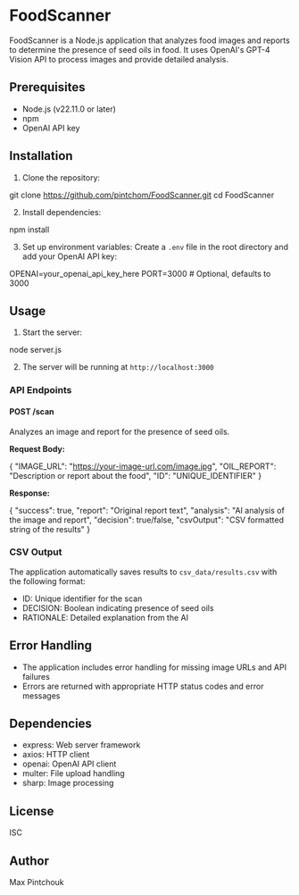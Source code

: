 # FoodScanner

FoodScanner is a Node.js application that analyzes food images and reports to determine the presence of seed oils in food. It uses OpenAI's GPT-4 Vision API to process images and provide detailed analysis.

## Prerequisites

- Node.js (v22.11.0 or later)
- npm
- OpenAI API key

## Installation

1. Clone the repository:

git clone https://github.com/pintchom/FoodScanner.git
cd FoodScanner

2. Install dependencies:

npm install

3. Set up environment variables:
Create a `.env` file in the root directory and add your OpenAI API key:

OPENAI=your_openai_api_key_here
PORT=3000 # Optional, defaults to 3000

## Usage

1. Start the server:

node server.js

2. The server will be running at `http://localhost:3000`

### API Endpoints

#### POST /scan
Analyzes an image and report for the presence of seed oils.

**Request Body:**

{
"IMAGE_URL": "https://your-image-url.com/image.jpg",
"OIL_REPORT": "Description or report about the food",
"ID": "UNIQUE_IDENTIFIER"
}

**Response:**

{
"success": true,
"report": "Original report text",
"analysis": "AI analysis of the image and report",
"decision": true/false,
"csvOutput": "CSV formatted string of the results"
}


### CSV Output

The application automatically saves results to `csv_data/results.csv` with the following format:
- ID: Unique identifier for the scan
- DECISION: Boolean indicating presence of seed oils
- RATIONALE: Detailed explanation from the AI

## Error Handling

- The application includes error handling for missing image URLs and API failures
- Errors are returned with appropriate HTTP status codes and error messages

## Dependencies

- express: Web server framework
- axios: HTTP client
- openai: OpenAI API client
- multer: File upload handling
- sharp: Image processing

## License

ISC

## Author

Max Pintchouk


